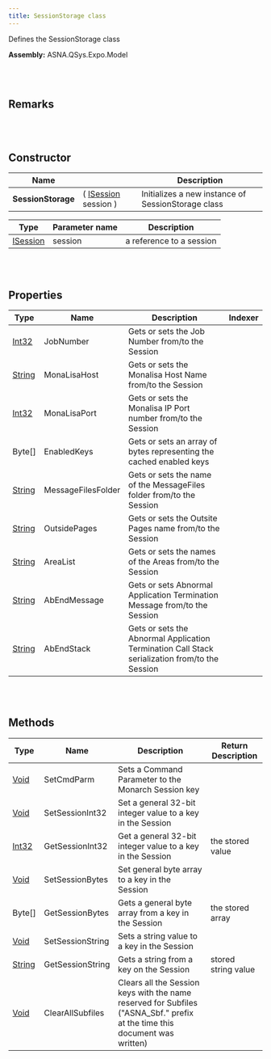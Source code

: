 ```yaml
---
title: SessionStorage class
---
```


Defines the SessionStorage class

**Assembly:** ASNA.QSys.Expo.Model

<br>
<br>

## Remarks

<br>
<br>

## Constructor

| Name |  | Description 
| --- | --- | --- 
| **SessionStorage** | ( [ISession](https://docs.microsoft.com/en-us/dotnet/api/microsoft.aspnetcore.http.isession?view=aspnetcore-5.0) session ) | Initializes a new instance of SessionStorage class


| Type | Parameter name | Description
| --- | --- | ---
| [ISession](https://docs.microsoft.com/en-us/dotnet/api/microsoft.aspnetcore.http.isession?view=aspnetcore-5.0) | session | a reference to a session 


<br>
<br>

## Properties

| Type | Name | Description | Indexer
| --- | --- | --- | --- 
| [Int32](https://docs.microsoft.com/en-us/dotnet/api/system.int32?view=net-5.0) | JobNumber | Gets or sets the Job Number from/to the Session | 
| [String](https://docs.microsoft.com/en-us/dotnet/api/system.string?view=net-5.0) | MonaLisaHost | Gets or sets the Monalisa Host Name from/to the Session | 
| [Int32](https://docs.microsoft.com/en-us/dotnet/api/system.int32?view=net-5.0) | MonaLisaPort | Gets or sets the Monalisa IP Port number from/to the Session | 
| Byte[] | EnabledKeys | Gets or sets an array of bytes representing the cached enabled keys | 
| [String](https://docs.microsoft.com/en-us/dotnet/api/system.string?view=net-5.0) | MessageFilesFolder | Gets or sets the name of the MessageFiles folder from/to the Session | 
| [String](https://docs.microsoft.com/en-us/dotnet/api/system.string?view=net-5.0) | OutsidePages | Gets or sets the Outsite Pages name from/to the Session | 
| [String](https://docs.microsoft.com/en-us/dotnet/api/system.string?view=net-5.0) | AreaList | Gets or sets the names of the Areas from/to the Session | 
| [String](https://docs.microsoft.com/en-us/dotnet/api/system.string?view=net-5.0) | AbEndMessage | Gets or sets Abnormal Application Termination Message from/to the Session | 
| [String](https://docs.microsoft.com/en-us/dotnet/api/system.string?view=net-5.0) | AbEndStack | Gets or sets the Abnormal Application Termination Call Stack serialization from/to the Session | 

<br>
<br>

## Methods

| Type | Name | Description | Return Description 
| --- | --- | --- | --- 
| [Void](https://docs.microsoft.com/en-us/dotnet/api/system.void?view=net-5.0) | SetCmdParm | Sets a Command Parameter to the Monarch Session key | 
| [Void](https://docs.microsoft.com/en-us/dotnet/api/system.void?view=net-5.0) | SetSessionInt32 | Set a general 32-bit integer value to a key in the Session | 
| [Int32](https://docs.microsoft.com/en-us/dotnet/api/system.int32?view=net-5.0) | GetSessionInt32 | Get a general 32-bit integer value to a key in the Session | the stored value
| [Void](https://docs.microsoft.com/en-us/dotnet/api/system.void?view=net-5.0) | SetSessionBytes | Set general byte array to a key in the Session | 
| Byte[] | GetSessionBytes | Gets a general byte array from a key in the Session | the stored array
| [Void](https://docs.microsoft.com/en-us/dotnet/api/system.void?view=net-5.0) | SetSessionString | Sets a string value to a key in the Session | 
| [String](https://docs.microsoft.com/en-us/dotnet/api/system.string?view=net-5.0) | GetSessionString | Gets a string from a key on the Session | stored string value
| [Void](https://docs.microsoft.com/en-us/dotnet/api/system.void?view=net-5.0) | ClearAllSubfiles | Clears all the Session keys with the name reserved for Subfiles ("ASNA_Sbf." prefix at the time this document was written) | 

<br>
<br>


